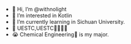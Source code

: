 - 👋 Hi, I’m @withnolight
- 👀 I’m interested in Kotlin
- 🌱 I’m currently learning in Sichuan University.
- 🤤 UESTC,UESTC🤤🤤😭😭
- 😭 Chemical Engineering🧪 is my major.
<!---
withnolight/withnolight is a ✨ special ✨ repository because its `README.md` (this file) appears on your GitHub profile.
You can click the Preview link to take a look at your changes.
--->
